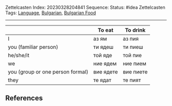 Zettelcasten Index: 20230328204841
Sequence:
Status: #idea
Zettelcasten Tags: [Language](../map-of-content/Language.md), [Bulgarian](../map-of-content/Bulgarian.md), [Bulgarian Food](Bulgarian%20Food.md)

---

||To eat|To drink|
|--|------|--------|
|I|аз ям|аз пия|
|you (familiar person)|ти ядеш|ти пиеш|
|he/she/it|той яде|той пие|
|we|ние ядем|ние пием|
|you (group or one person formal)|вие ядете|вие пиете|
|they|те ядат|те пият|

## References
